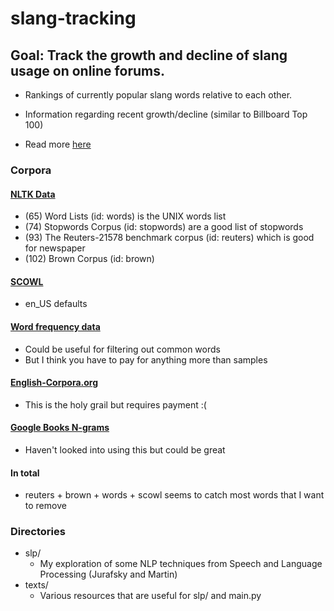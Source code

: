 # slang-tracking

## Goal: Track the growth and decline of slang usage on online forums.
- Rankings of currently popular slang words relative to each other.
- Information regarding recent growth/decline (similar to Billboard Top 100)

- Read more [here](https://docs.google.com/document/d/1kXFS8nniL8kICFqFjQzA3XOBMj9tsrYLD_1oXKTfyFc/edit?usp=sharing)

### Corpora
#### [NLTK Data](https://www.nltk.org/nltk_data/)
- (65) Word Lists (id: words) is the UNIX words list
- (74) Stopwords Corpus (id: stopwords) are a good list of stopwords
- (93) The Reuters-21578 benchmark corpus (id: reuters) which is good for newspaper
- (102) Brown Corpus (id: brown)

#### [SCOWL](http://wordlist.aspell.net/)
- en_US defaults

#### [Word frequency data](https://www.wordfrequency.info/)
- Could be useful for filtering out common words
- But I think you have to pay for anything more than samples

#### [English-Corpora.org](https://www.english-corpora.org/)
- This is the holy grail but requires payment :(

#### [Google Books N-grams](https://storage.googleapis.com/books/ngrams/books/datasetsv2.html)
- Haven't looked into using this but could be great

#### In total
- reuters + brown + words + scowl seems to catch most words that I want to remove

### Directories
- slp/
    - My exploration of some NLP techniques from Speech and Language Processing (Jurafsky and Martin)
- texts/
    - Various resources that are useful for slp/ and main.py